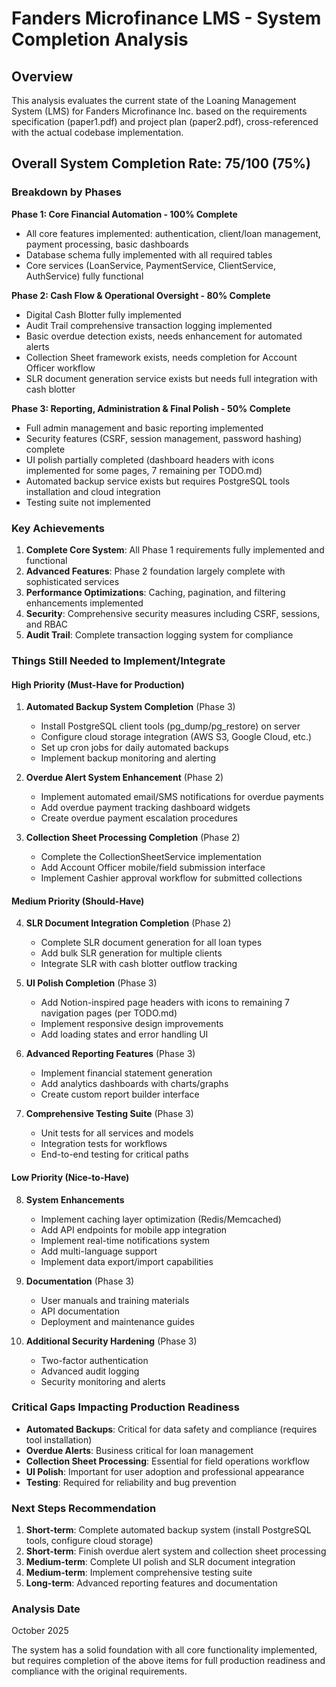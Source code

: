 # Fanders Microfinance LMS - System Completion Analysis

## Overview
This analysis evaluates the current state of the Loaning Management System (LMS) for Fanders Microfinance Inc. based on the requirements specification (paper1.pdf) and project plan (paper2.pdf), cross-referenced with the actual codebase implementation.

## Overall System Completion Rate: **75/100** (75%)

### Breakdown by Phases

**Phase 1: Core Financial Automation - 100% Complete**
- All core features implemented: authentication, client/loan management, payment processing, basic dashboards
- Database schema fully implemented with all required tables
- Core services (LoanService, PaymentService, ClientService, AuthService) fully functional

**Phase 2: Cash Flow & Operational Oversight - 80% Complete**
- Digital Cash Blotter fully implemented
- Audit Trail comprehensive transaction logging implemented
- Basic overdue detection exists, needs enhancement for automated alerts
- Collection Sheet framework exists, needs completion for Account Officer workflow
- SLR document generation service exists but needs full integration with cash blotter

**Phase 3: Reporting, Administration & Final Polish - 50% Complete**
- Full admin management and basic reporting implemented
- Security features (CSRF, session management, password hashing) complete
- UI polish partially completed (dashboard headers with icons implemented for some pages, 7 remaining per TODO.md)
- Automated backup service exists but requires PostgreSQL tools installation and cloud integration
- Testing suite not implemented

### Key Achievements
1. **Complete Core System**: All Phase 1 requirements fully implemented and functional
2. **Advanced Features**: Phase 2 foundation largely complete with sophisticated services
3. **Performance Optimizations**: Caching, pagination, and filtering enhancements implemented
4. **Security**: Comprehensive security measures including CSRF, sessions, and RBAC
5. **Audit Trail**: Complete transaction logging system for compliance

### Things Still Needed to Implement/Integrate

#### High Priority (Must-Have for Production)
1. **Automated Backup System Completion** (Phase 3)
   - Install PostgreSQL client tools (pg_dump/pg_restore) on server
   - Configure cloud storage integration (AWS S3, Google Cloud, etc.)
   - Set up cron jobs for daily automated backups
   - Implement backup monitoring and alerting

2. **Overdue Alert System Enhancement** (Phase 2)
   - Implement automated email/SMS notifications for overdue payments
   - Add overdue payment tracking dashboard widgets
   - Create overdue payment escalation procedures

3. **Collection Sheet Processing Completion** (Phase 2)
   - Complete the CollectionSheetService implementation
   - Add Account Officer mobile/field submission interface
   - Implement Cashier approval workflow for submitted collections

#### Medium Priority (Should-Have)
4. **SLR Document Integration Completion** (Phase 2)
   - Complete SLR document generation for all loan types
   - Add bulk SLR generation for multiple clients
   - Integrate SLR with cash blotter outflow tracking

5. **UI Polish Completion** (Phase 3)
   - Add Notion-inspired page headers with icons to remaining 7 navigation pages (per TODO.md)
   - Implement responsive design improvements
   - Add loading states and error handling UI

6. **Advanced Reporting Features** (Phase 3)
   - Implement financial statement generation
   - Add analytics dashboards with charts/graphs
   - Create custom report builder interface

7. **Comprehensive Testing Suite** (Phase 3)
   - Unit tests for all services and models
   - Integration tests for workflows
   - End-to-end testing for critical paths

#### Low Priority (Nice-to-Have)
8. **System Enhancements**
   - Implement caching layer optimization (Redis/Memcached)
   - Add API endpoints for mobile app integration
   - Implement real-time notifications system
   - Add multi-language support
   - Implement data export/import capabilities

9. **Documentation** (Phase 3)
   - User manuals and training materials
   - API documentation
   - Deployment and maintenance guides

10. **Additional Security Hardening** (Phase 3)
    - Two-factor authentication
    - Advanced audit logging
    - Security monitoring and alerts

### Critical Gaps Impacting Production Readiness
- **Automated Backups**: Critical for data safety and compliance (requires tool installation)
- **Overdue Alerts**: Business critical for loan management
- **Collection Sheet Processing**: Essential for field operations workflow
- **UI Polish**: Important for user adoption and professional appearance
- **Testing**: Required for reliability and bug prevention

### Next Steps Recommendation
1. **Short-term**: Complete automated backup system (install PostgreSQL tools, configure cloud storage)
2. **Short-term**: Finish overdue alert system and collection sheet processing
3. **Medium-term**: Complete UI polish and SLR document integration
4. **Medium-term**: Implement comprehensive testing suite
5. **Long-term**: Advanced reporting features and documentation

### Analysis Date
October 2025

The system has a solid foundation with all core functionality implemented, but requires completion of the above items for full production readiness and compliance with the original requirements.
